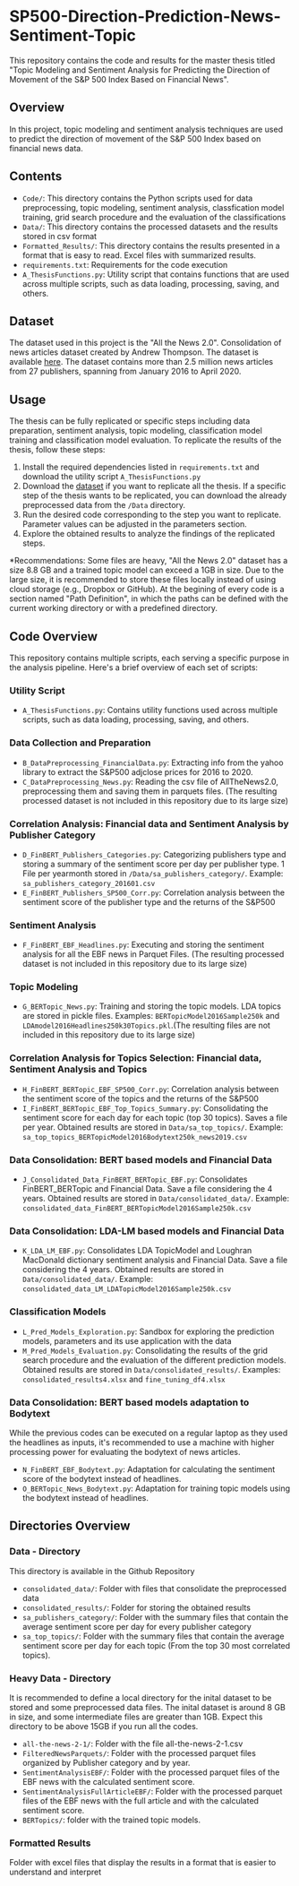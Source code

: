 # SP500-Direction-Prediction-News-Sentiment-Topic

This repository contains the code and results for the master thesis titled "Topic Modeling and Sentiment Analysis for Predicting the Direction of Movement of the S&P 500 Index Based on Financial News".

## Overview

In this project, topic modeling and sentiment analysis techniques are used to predict the direction of movement of the S&P 500 Index based on financial news data.

## Contents

- `Code/`: This directory contains the Python scripts used for data preprocessing, topic modeling, sentiment analysis, classfication model training, grid search procedure and the evaluation of the classifications
- `Data/`: This directory contains the processed datasets and the results stored in csv format
- `Formatted_Results/`: This directory contains the results presented in a format that is easy to read. Excel files with summarized results.
- `requirements.txt`: Requirements for the code execution
- `A_ThesisFunctions.py`: Utility script that contains functions that are used across multiple scripts, such as data loading, processing, saving, and others.


## Dataset
The dataset used in this project is the "All the News 2.0". Consolidation of news articles dataset created by Andrew Thompson. The dataset is available [here](https://components.one/datasets/all-the-news-2-news-articles-dataset). The dataset contains more than 2.5 million news articles from 27 publishers, spanning from January 2016 to April 2020.

## Usage

The thesis can be fully replicated or specific steps including data preparation, sentiment analysis, topic modeling, classification model training and classification model evaluation. To replicate the results of the thesis, follow these steps:

1. Install the required dependencies listed in `requirements.txt` and download the utility script `A_ThesisFunctions.py`
2. Download the [dataset](https://components.one/datasets/all-the-news-2-news-articles-dataset) if you want to replicate all the thesis. If a specific step of the thesis wants to be replicated, you can download the already preprocessed data from the `/Data` directory. 
4. Run the desired code corresponding to the step you want to replicate. Parameter values can be adjusted in the parameters section.
5. Explore the obtained results to analyze the findings of the replicated steps.

*Recommendations: Some files are heavy, "All the News 2.0" dataset  has a size  8.8 GB and a trained topic model can exceed a 1GB in size. Due to the large size, it is recommended to store these files locally instead of using cloud storage (e.g., Dropbox or GitHub). At the begining of every code is a section named "Path Definition", in which the paths can be defined with the current working directory or with a predefined directory. 


## Code Overview
This repository contains multiple scripts, each serving a specific purpose in the analysis pipeline. Here's a brief overview of each set of scripts:

### Utility Script
- `A_ThesisFunctions.py`: Contains utility functions used across multiple scripts, such as data loading, processing, saving, and others.

### Data Collection and Preparation
- `B_DataPreprocessing_FinancialData.py`: Extracting info from the yahoo library to extract the S&P500 adjclose prices for 2016 to 2020.
- `C_DataPreprocessing_News.py`: Reading the csv file of AllTheNews2.0, preprocessing them and saving them in parquets files. (The resulting processed dataset is not included in this repository due to its large size)

### Correlation Analysis: Financial data and Sentiment Analysis by Publisher Category 
- `D_FinBERT_Publishers_Categories.py`: Categorizing publishers type and storing a summary of the sentiment score per day per publisher type. 1 File per yearmonth stored in `/Data/sa_publishers_category/`. Example: `sa_publishers_category_201601.csv`
- `E_FinBERT_Publishers_SP500_Corr.py`: Correlation analysis between the sentiment score of the publisher type and the returns of the S&P500

### Sentiment Analysis
- `F_FinBERT_EBF_Headlines.py`: Executing and storing the sentiment analysis for all the EBF news in Parquet Files. (The resulting processed dataset is not included in this repository due to its large size)

### Topic Modeling
- `G_BERTopic_News.py`: Training and storing the topic models. LDA topics are stored in pickle files. Examples: `BERTopicModel2016Sample250k` and `LDAmodel2016Headlines250k30Topics.pkl`.(The resulting files are not included in this repository due to its large size)

### Correlation Analysis for Topics Selection: Financial data, Sentiment Analysis and Topics 
- `H_FinBERT_BERTopic_EBF_SP500_Corr.py`: Correlation analysis between the sentiment score of the topics and the returns of the S&P500
- `I_FinBERT_BERTopic_EBF_Top_Topics_Summary.py`: Consolidating the sentiment score for each day for each topic (top 30 topics). Saves a file per year. Obtained results are stored in `Data/sa_top_topics/`. Example: `sa_top_topics_BERTopicModel2016Bodytext250k_news2019.csv`

### Data Consolidation: BERT based models and Financial Data
- `J_Consolidated_Data_FinBERT_BERTopic_EBF.py`: Consolidates FinBERT_BERTopic and Financial Data. Save a file considering the 4 years. Obtained results are stored in 
 `Data/consolidated_data/`. Example: `consolidated_data_FinBERT_BERTopicModel2016Sample250k.csv`

### Data Consolidation: LDA-LM based models and Financial Data
- `K_LDA_LM_EBF.py`: Consolidates LDA TopicModel and Loughran MacDonald dictionary sentiment analysis and Financial Data. Save a file considering the 4 years. Obtained results are stored in `Data/consolidated_data/`.  Example: `consolidated_data_LM_LDATopicModel2016Sample250k.csv` 

### Classification Models
- `L_Pred_Models_Exploration.py`: Sandbox for exploring the prediction models, parameters and its use application with the data
- `M_Pred_Models_Evaluation.py`: Consolidating the results of the grid search procedure and the evaluation of the different prediction models. Obtained results are stored in `Data/consolidated_results/`. Examples: `consolidated_results4.xlsx` and `fine_tuning_df4.xlsx`

### Data Consolidation: BERT based models adaptation to Bodytext
While the previous codes can be executed on a regular laptop as they used the headlines as inputs, it's recommended to use a machine with higher processing power for evaluating the bodytext of news articles.
- `N_FinBERT_EBF_Bodytext.py`: Adaptation for calculating the sentiment score of the bodytext instead of headlines.
- `O_BERTopic_News_Bodytext.py`: Adaptation for training topic models using the bodytext instead of headlines.


## Directories Overview

### Data - Directory
This directory is available in the Github Repository

- `consolidated_data/`: Folder with files that consolidate the preprocessed data
- `consolidated_results/`: Folder for storing the obtained results
- `sa_publishers_category/`: Folder with the summary files that contain the average sentiment score per day for every publisher category
- `sa_top_topics/`: Folder with the summary files that contain the average sentiment score per day for each topic (From the top 30 most correlated topics).

### Heavy Data - Directory
It is recommended to define a local directory for the inital dataset to be stored and some preprocessed data files. The inital dataset is around 8 GB in size, and some intermediate files are greater than 1GB. Expect this directory to be above 15GB if you run all the codes.

- `all-the-news-2-1/`: Folder with the file all-the-news-2-1.csv
- `FilteredNewsParquets/`: Folder with the processed parquet files organized by Publisher category and by year.
- `SentimentAnalysisEBF/`: Folder with the processed parquet files of the EBF news with the calculated sentiment score.
- `SentimentAnalysisFullArticleEBF/`: Folder with the processed parquet files of the EBF news with the full article and with the calculated sentiment score. 
- `BERTopics/`: folder with the trained topic models.
  
### Formatted Results
Folder with excel files that display the results in a format that is easier to understand and interpret
